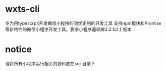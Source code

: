 # wxts-cli
专为用typescrpit开发微信小程序的同学定制的开发工具
支持npm模块和Promise等新特性的微信小程序开发工具。要求小程序基础库2.2.1以上版本
# notice
请将所有小程序运行相关的源码放在src 目录下

